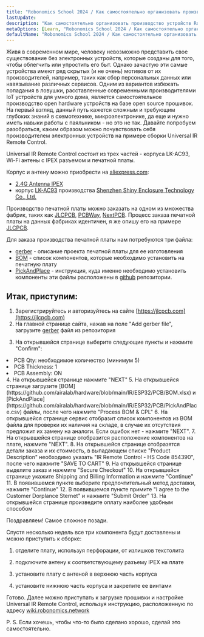 ```yaml
---
title: "Robonomics School 2024 / Как самостоятельно организовать производство устройств Robonomics Open Hardware на любой фабрике в мире"
lastUpdate:
description: "Как самостоятельно организовать производство устройств Robonomics Open Hardware на любой фабрике в мире"
metaOptions: [Learn, "Robonomics School 2024 / Как самостоятельно организовать производство устройств Robonomics Open Hardware на любой фабрике в мире"]
defaultName: "Robonomics School 2024 / Как самостоятельно организовать производство устройств Robonomics Open Hardware на любой фабрике в мире"
---
```


<LessonImages imageClasses="mb"  src='school-2024-make-universal-IR-remote-control/Hardware-Academy.jpg' alt="Robonomics Harware" />

Живя в современном мире, человеку невозможно представить свое существование без электронных устройств, которые созданы для того, чтобы облегчить или упростить его быт. Однако зачастую эти самые устройства имеют ряд скрытых (и не очень) мотивов от их производителей, например, таких как сбор персональных данных или навязывание различных сервисов. Одним из вариантов избежать попадания в ловушки, расставленные современными производителями IoT устройств для умного дома, является самостоятельное производство open hardware устройств на базе open source прошивок. На первый взгляд, данный путь кажется сложным и требующим глубоких знаний в схемотехнике, микроэлектронике, да еще и нужно иметь навыки работы с паяльником - но это не так. Давайте попробуем разобраться, каким образом можно почувствовать себя производителем электронных устройств на примере сборки Universal IR Remote Control.

<LessonVideo autoplay loop controls :videos="[{src: 'https://violet-defensive-toucan-388.mypinata.cloud/ipfs/QmXyQ51gEWUWyQTAdYko49v6gdFPyFeDkAvB5vSN2Nbfae', type:'webm'}, {src: 'https://violet-defensive-toucan-388.mypinata.cloud/ipfs/QmXyQ51gEWUWyQTAdYko49v6gdFPyFeDkAvB5vSN2Nbfae', type:'mp4'}]" />

Universal IR Remote Control состоит из трех частей - корпуса LK-AC93, Wi-Fi антены с IPEX разъемом и печатной платы.

Корпус и антену можно приобрести на [aliexpress.com](http://aliexpress.com/):

- [2.4G Antenna IPEX](https://www.aliexpress.com/item/1005004307252605.html?spm=a2g0o.order_list.order_list_main.5.682b1802xZXYAs)
- корпус [LK-AC93](https://www.aliexpress.com/item/1005004558596523.html?spm=a2g0o.order_detail.order_detail_item.3.435bf19cE2LJQp) производства [Shenzhen Shiny Enclosure Technology Co., Ltd.](https://www.shinyenclosure.com/)

Производство печатной платы можно заказать на одном из множества фабрик, таких как [JLCPCB](https://jlcpcb.com/), [PCBWay](https://www.pcbway.com/), [NextPCB](https://www.nextpcb.com/). Процесс заказа печатной платы на данных фабриках идентичен, я же опишу его на примере [JLCPCB](https://jlcpcb.com/).

Для заказа производства печатной платы нам потребуются три файла:

- [gerber](https://github.com/airalab/hardware/blob/main/IR/ESP32/PCB/Gerber_PCB.zip) - описание проекта печатной платы для ее изготовления
- [BOM](https://github.com/airalab/hardware/blob/main/IR/ESP32/PCB/BOM.xlsx) - список компонентов, которые необходимо установить на печатную плату
- [PickAndPlace](https://github.com/airalab/hardware/blob/main/IR/ESP32/PCB/PickAndPlace.csv) - инструкция, куда именно необходимо установить компоненты эти файлы расположены в [github](https://github.com/airalab/hardware/tree/main/IR/ESP32/PCB) репозитории.

## Итак, приступим:

1. Зарегистрируйтесь и авторизуйтесь на сайте [](https://jlcpcb.com/)[https://jlcpcb.com](https://jlcpcb.com)
2. На главной странице сайта, нажав на поле "Add gerber file", загрузите [gerber](https://github.com/airalab/hardware/blob/main/IR/ESP32/PCB/Gerber_PCB.zip) файл из репозитория

<LessonImages src="school-2024-make-universal-ir-remote-control/jlcpcb_2.png"/>

3. На открывшейся странице выберите следующие пункты и нажмите "Confirm": 
   <List>
 <li> 
 PCB Qty: необходимое количество (минимум 5) 
 </li>
  <li> 
  PCB Thickness: 1 
  </li> 
  <li> 
  PCB Assembly: ON 
  </li> 
  </List> 
  <LessonImages src="school-2024-make-universal-ir-remote-control/jlcpcb_3.png"/>
4. На открывшейся странице нажмите "NEXT"
 <LessonImages src="school-2024-make-universal-ir-remote-control/jlcpcb_4.png"/>
5. На открывшейся странице загрузите [BOM](https://github.com/airalab/hardware/blob/main/IR/ESP32/PCB/BOM.xlsx) и [PickAndPlace](https://github.com/airalab/hardware/blob/main/IR/ESP32/PCB/PickAndPlace.csv) файлы, после чего нажмите "Process BOM & CPL"
 <LessonImages src="school-2024-make-universal-ir-remote-control/jlcpcb_5.png"/>
6. На открывшейся странице сервис отобразит список компонентов из BOM файла для проверки их наличия на складе, в случае их отсутствия предложит их замену на аналоги. Если ошибок нет - нажмите "NEXT".
 <LessonImages src="school-2024-make-universal-ir-remote-control/jlcpcb_6.png"/>
7. На открывшейся странице отобразится расположение компонентов на плате, нажмите "NEXT".
 <LessonImages src="school-2024-make-universal-ir-remote-control/jlcpcb_7.png"/>
8. На открывшейся странице отобразятся детали заказа и их стоимость, в выпадающем списке "Product Description" необходимо указать "IR Remote Control - HS Code 854390", после чего нажмите "SAVE TO CART"
 <LessonImages src="school-2024-make-universal-ir-remote-control/jlcpcb_8.png"/>
9. На открывшейся странице выделите заказ и нажмите "Secure Checkout"
 <LessonImages src="school-2024-make-universal-ir-remote-control/jlcpcb_9.png"/>
10. На открывшейся странице укажите Shipping and Billing Information и нажмите "Continue"
 <LessonImages src="school-2024-make-universal-ir-remote-control/jlcpcb_10.png"/>
11. В появившемся пункте выберите предпочтительный метод доставки, нажмите "Continue"
 <LessonImages src="school-2024-make-universal-ir-remote-control/jlcpcb_11.png"/>
12. В появившемся пункте примите "I agree to the Customer Dorplance Sternet" и нажмите "Submit Order"
 <LessonImages src="school-2024-make-universal-ir-remote-control/jlcpcb_12.png"/>
13. На открывшейся странице произведите оплату наиболее удобным способом
 <LessonImages src="school-2024-make-universal-ir-remote-control/jlcpcb_13.png"/>
 
Поздравляем! Самое сложное позади.

Спустя несколько недель все три компонента будут доставлены и можно приступить к сборке:
<LessonImages src="school-2024-make-universal-ir-remote-control/parts.jpg"/>
 
1. отделите плату, используя перфорации, от излишков текстолита
<LessonImages src="school-2024-make-universal-ir-remote-control/parts1.jpg"/>

2. подключите антену к соответствующему разъему IPEX на плате
<LessonImages src="school-2024-make-universal-ir-remote-control/parts2.jpg"/>

3. установите плату с антеной в верхнюю часть корпуса
<LessonImages src="school-2024-make-universal-ir-remote-control/parts3jpg"/>

4. установите нижнюю часть корпуса и закрепите ее винтами
<LessonImages src="school-2024-make-universal-ir-remote-control/parts4.jpg"/>
 
Готово. Далее можно приступать к загрузке прошивки и настройке Universal IR Remote Control, используя инструкцию, расположенную по адресу [wiki.robonomics.network](https://wiki.robonomics.network/docs/ir-controller/)
<LessonImages src="school-2024-make-universal-ir-remote-control/finish.jpg"/>

P. S. Если хочешь, чтобы что-то было сделано хорошо, сделай это самостоятельно.